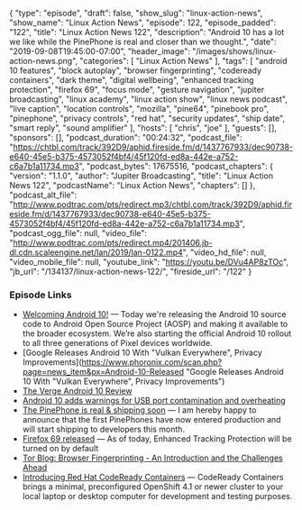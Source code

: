 {
  "type": "episode",
  "draft": false,
  "show_slug": "linux-action-news",
  "show_name": "Linux Action News",
  "episode": 122,
  "episode_padded": "122",
  "title": "Linux Action News 122",
  "description": "Android 10 has a lot we like while the PinePhone is real and closer than we thought.",
  "date": "2019-09-08T19:45:00-07:00",
  "header_image": "/images/shows/linux-action-news.png",
  "categories": [
    "Linux Action News"
  ],
  "tags": [
    "android 10 features",
    "block autoplay",
    "browser fingerprinting",
    "codeready containers",
    "dark theme",
    "digital wellbeing",
    "enhanced tracking protection",
    "firefox 69",
    "focus mode",
    "gesture navigation",
    "jupiter broadcasting",
    "linux academy",
    "linux action show",
    "linux news podcast",
    "live caption",
    "location controls",
    "mozilla",
    "pine64",
    "pinebook pro",
    "pinephone",
    "privacy controls",
    "red hat",
    "security updates",
    "ship date",
    "smart reply",
    "sound amplifier"
  ],
  "hosts": [
    "chris",
    "joe"
  ],
  "guests": [],
  "sponsors": [],
  "podcast_duration": "00:24:32",
  "podcast_file": "https://chtbl.com/track/392D9/aphid.fireside.fm/d/1437767933/dec90738-e640-45e5-b375-4573052f4bf4/45f120fd-ed8a-442e-a752-c6a7b1a11734.mp3",
  "podcast_bytes": 17675516,
  "podcast_chapters": {
    "version": "1.1.0",
    "author": "Jupiter Broadcasting",
    "title": "Linux Action News 122",
    "podcastName": "Linux Action News",
    "chapters": []
  },
  "podcast_alt_file": "http://www.podtrac.com/pts/redirect.mp3/chtbl.com/track/392D9/aphid.fireside.fm/d/1437767933/dec90738-e640-45e5-b375-4573052f4bf4/45f120fd-ed8a-442e-a752-c6a7b1a11734.mp3",
  "podcast_ogg_file": null,
  "video_file": "http://www.podtrac.com/pts/redirect.mp4/201406.jb-dl.cdn.scaleengine.net/lan/2019/lan-0122.mp4",
  "video_hd_file": null,
  "video_mobile_file": null,
  "youtube_link": "https://youtu.be/DVu4AP8zTOc",
  "jb_url": "/134137/linux-action-news-122/",
  "fireside_url": "/122"
}


### Episode Links

  * [Welcoming Android 10!](https://android-developers.googleblog.com/2019/09/welcoming-android-10.html "Welcoming Android 10!") — Today we're releasing the Android 10 source code to Android Open Source Project (AOSP) and making it available to the broader ecosystem. We’re also starting the official Android 10 rollout to all three generations of Pixel devices worldwide. 
  * [Google Releases Android 10 With "Vulkan Everywhere", Privacy Improvements](https://www.phoronix.com/scan.php?page=news_item&px=Android-10-Released "Google Releases Android 10 With "Vulkan Everywhere", Privacy Improvements")
  * [The Verge Android 10 Review](https://www.theverge.com/2019/9/4/20848251/android-10-review-dark-theme-focus-mode-gestures "The Verge Android 10 Review")
  * [Android 10 adds warnings for USB port contamination and overheating](https://www.xda-developers.com/android-10-usb-contaminant-overheating-warning/ "Android 10 adds warnings for USB port contamination and overheating")
  * [The PinePhone is real & shipping soon](https://www.pine64.org/2019/09/05/september-update-the-pinephone-is-real-shipping-soon/ "The PinePhone is real & shipping soon") — I am hereby happy to announce that the first PinePhones have now entered production and will start shipping to developers this month.
  * [Firefox 69 released](https://www.mozilla.org/en-US/firefox/69.0/releasenotes/ "Firefox 69 released") — As of today, Enhanced Tracking Protection will be turned on by default
  * [Tor Blog: Browser Fingerprinting - An Introduction and the Challenges Ahead](https://blog.torproject.org/browser-fingerprinting-introduction-and-challenges-ahead "Tor Blog: Browser Fingerprinting - An Introduction and the Challenges Ahead")
  * [Introducing Red Hat CodeReady Containers](https://developers.redhat.com/blog/2019/09/05/red-hat-openshift-4-on-your-laptop-introducing-red-hat-codeready-containers/ "Introducing Red Hat CodeReady Containers") — CodeReady Containers brings a minimal, preconfigured OpenShift 4.1 or newer cluster to your local laptop or desktop computer for development and testing purposes. 


